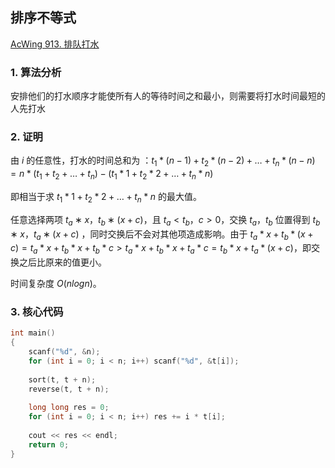 ## 排序不等式

[AcWing 913. 排队打水](https://www.acwing.com/problem/content/description/915/)

### 1. 算法分析

安排他们的打水顺序才能使所有人的等待时间之和最小，则需要将打水时间最短的人先打水



### 2. 证明

由 $i$ 的任意性，打水的时间总和为 ：$t_1 * (n - 1) + t_2 * (n - 2) + … + t_n * (n - n)
= n * (t_1 + t_2 +… + t_n) - (t_1 * 1 + t_2 * 2 + … + t_n * n)$

即相当于求 $t_1 * 1 + t_2 * 2 + … + t_n * n$ 的最大值。

任意选择两项 $t_a∗x，t_b∗(x+c)$，且 $t_a < t_b，c > 0$，交换 $t_a，t_b$ 位置得到 $t_b∗x，t_a∗(x+c)$ ，同时交换后不会对其他项造成影响。由于 $t_a * x + t_b * (x + c) = t_a * x + t_b * x + t_b * c > t_a * x + t_b * x + t_a * c = t_b * x + t_a * (x + c)$，即交换之后比原来的值更小。

时间复杂度 $O(nlogn)$。



### 3. 核心代码

```cpp
int main()
{
    scanf("%d", &n);
    for (int i = 0; i < n; i++) scanf("%d", &t[i]);
    
    sort(t, t + n);
    reverse(t, t + n);
    
    long long res = 0;
    for (int i = 0; i < n; i++) res += i * t[i];
    
    cout << res << endl;
    return 0;
}
```

